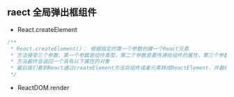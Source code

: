 ## raect 全局弹出框组件

- React.createElement

```ts
/**
 * React.createElement()： 根据指定的第一个参数创建一个React元素
 * 方法接受三个参数，第一个参数是组件类型，第二个参数是要传递给组件的属性，第三个参数是children。
 * 方法最终会返回一个具有以下属性的对象
 * 最后我们看到React通过createElement方法将组件或者元素转成ReactElement，并最终通过一系列操作渲染到页面成为HTMLElement。
 */
```

- ReactDOM.render

```ts

```
